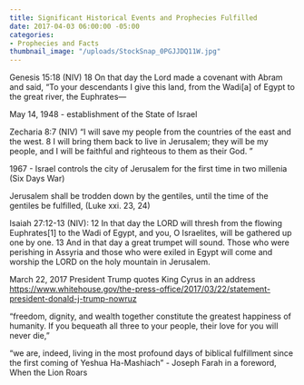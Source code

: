 ```yaml
---
title: Significant Historical Events and Prophecies Fulfilled
date: 2017-04-03 06:00:00 -05:00
categories:
- Prophecies and Facts
thumbnail_image: "/uploads/StockSnap_0PGJJDQ11W.jpg"
---
```


Genesis 15:18 (NIV)
18 On that day the Lord made a covenant with Abram and said, “To your descendants I give this land, from the Wadi[a] of Egypt to the great river, the Euphrates—

May 14, 1948 - establishment of the State of Israel

Zecharia 8:7 (NIV)  “I will save my people from the countries of the east and the west. 8 I will bring them back to live in Jerusalem; they will be my people, and I will be faithful and righteous to them as their God. ”


1967 - Israel controls the city of Jerusalem for the first time in two millenia
	(Six Days War)

Jerusalem shall be trodden down by the gentiles, until the time of the gentiles be fulfilled, (Luke xxi. 23, 24)

Isaiah 27:12-13 (NIV):
12 In that day the LORD will thresh from the flowing Euphrates[1] to the Wadi of Egypt, and you, O Israelites, will be gathered up one by one.
13 And in that day a great trumpet will sound. Those who were perishing in Assyria and those who were exiled in Egypt will come and worship the LORD on the holy mountain in Jerusalem.

March 22, 2017 President Trump quotes King Cyrus in an address 
https://www.whitehouse.gov/the-press-office/2017/03/22/statement-president-donald-j-trump-nowruz

“freedom, dignity, and wealth together constitute the greatest happiness of humanity. If you bequeath all three to your people, their love for you will never die,”

“we are, indeed, living in the most profound days of biblical fulfillment since the first coming of Yeshua Ha-Mashiach” - Joseph Farah in a foreword, When the Lion Roars

